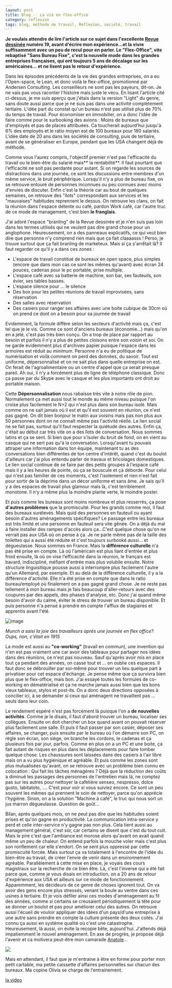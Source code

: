 ```yaml
---
layout: post
title: Blog -  La vie en flex-office
category: reflexion
tags: blog, méthode de travail, Réflexion, société, travail
---
```

**Je voulais attendre de lire l'article sur ce sujet dans l'excellente <a href="https://cheziceman.wordpress.com/2014/01/28/bd-journalisme-la-revue-dessinee-une-actualite-bien-illustree/">Revue dessinée</a> numéro 19, avant d'écrire mon expérience...et la vivre suffisamment avec un peu de recul pour en parler. Le "Flex-Office", vite rebaptisé "Sans Bureau Fixe", c'est la nouvelle mode dans les grandes entreprises françaises, qui ont toujours 5 ans de décalage sur les américaines... et ne lisent pas le retour d'expérience.**

Dans les épisodes précédents de la vie des grandes entreprises, on a eu l'Open-space, le Lean, et donc voilà le flex-office, promotionné par Andersen Consulting. Les conseilleurs ne sont pas les payeurs, dit-on. Je ne vais pas vous raconter l'histoire mais juste le vécu. En lisant l'article cité ci-dessus, je me suis aperçu que j'étais dans la version "Light" du genre, sans doute aussi parce que je ne suis pas dans une activité complètement tertiaire. L'idée part du constat qu'un bureau n'est pas utilisé plus de 70% du temps de travail. Pour économiser en immobilier, on a donc l'idée de faire comme pour le surbooking des avions : Moins de bureaux que d'employés et pas de places attribuées. Ca toucherait aujourd'hui jusqu'à 6% des employés et le ratio moyen est de 100 bureaux pour 180 salariés. L'idée date de 20 ans dans les sociétés de consulting, puis de tertiaire, avant de se généraliser en Europe, pendant que les USA changent déjà de méthode.

Comme vous l'aurez compris, l'objectif premier n'est pas l'efficacité du travail ou le bien-être du salarié mais** la rentabilité**. Il faut pourtant que l'efficacité ne soit pas perdante pour autant. Si on regarde les sources de distractions dans une journée, ce sont les discussions entre membres d'un même service, le bruit périphérique. Lorsqu'il n'y a plus de bureau fixe, on se retrouve entouré de personnes inconnues ou peu connues avec moins d'envies de discuter. Enfin c'est la théorie car au bout de quelques semaines, on retrouve des "ilots" correspondant aux services et les "mauvaises" habitudes reprennent le dessus. On retrouve les clans, on fait la réunion dans l'espace détente ou café, pardon Work café, car l'autre truc de ce mode de management, c'est bien **le franglais**.

J'ai adoré l'espace "branling" de la Revue dessinée et je n'en suis pas loin dans les termes utilisés qui ne veulent pas dire grand chose pour un anglophone. Heureusement, on a des panneaux explicatifs, ce qui veut bien dire que personne n'y comprend rien mais que ça fait claaaasss ! Perso, je trouve surtout que ça fait branling de marketeux. Mais si ça s'arrếtait là? Il faut regarder ce qu'il y a dans ces zones :

* L'espace de travail constitué de bureaux en open space, plus simples (encore que dans mon cas ce sont les mêmes qu'avant) avec écran 24 pouces, cadenas pour le pc portable, prise multiple.
* L'espace café avec sa batterie de machine, son bar, ses fauteuils, son évier, ses tables basses.
* L'espace silence pour ... le silence
* Des box pour les petites réunions de travail improvisées, sans réservation
* Des salles avec réservation
* Des casiers pour ranger ses affaires avec une boite cubique de 30cm où on prend ce dont on a besoin pour sa journée de travail

Evidemment, la formule diffère selon les secteurs d'activité mais ça, c'est tel que je le vis. Comme ce sont d'anciens bureaux (économie...) mais qu'on en a jeté, c'est pas très bien conçu. On a trop de place par rapport au besoin et parfois il n'y a plus de petites cloisons entre son voisin et soi. On ne garde évidemment plus d'archives papier puisque l'espace dans les armoires est réduit au minimum. Personne n'a eu de politique de numérisation et voilà comment on perd des données, du savoir. Tout est uniforme, dépersonnalisé et on ne sait plus dans quelle entreprise on est. On ferait de l'agroalimentaire ou un centre d'appel que ça serait presque pareil. Ah oui, il n'y a forcément plus de ligne de téléphone classique. Donc ça passe par du Skype avec le casque et les plus importants ont droit au portable maison.

Cette **Dépersonnalisation** nous rabaisse très vite à notre rôle de pion. Normalement ça met aussi tout le monde au même niveau puisque l'on croise plus facilement le N+2 qui n'est plus dans son bureau isolé. Mais comme on ne sait jamais où il est et qu'il est souvent en réunion, ce n'est pas gagné. On dit bien bonjour le matin aux voisins mais pas non plus aux 50 personnes dont on ne connaît même pas l'activité réelle. Le lien social ne se fait pas, surtout qu'il faut respecter la quiétude des autres. Enfin ça, c'était au début car très vite on a des îlots de conversation. Nous sommes latins et ça se sent. Si bien que pour s'isoler du bruit de fond, on en vient au casque qui ne sert pas qu'à la conversation. Lorsqu'avant tu pouvais attraper une information dans ton équipe, maintenant tu as des conversations bien différentes de ton centre d'intérêt, quand c'est du boulot d'ailleurs car j'ai plus entendu parler de travaux et bricolages domestiques. Le lien social continue de se faire par des petits groupes à l'espace café mais il y a les heures de pointe, où ça se bouscule et ça déborde. Pour celui qui n'est pas familier de ces moments, c'est l'isolement et rien n'est fait pour sortir de la déprime dans un décor uniforme et sans âme. Je sais qu'il y a des espaces de travail plus glamour mais là, c'est terriblement monotone. Il n'y a même plus la moindre plante verte, le moindre poster.

Et puis comme les bureaux sont moins nombreux et plus resserrés, ça pose **d'autres problèmes** que la promiscuité. Pour les grands comme moi, il faut des bureaux surélevés. Mais quid des personnes en fauteuil ou ayant besoin d'autres aménagements spécifiques? Le passage entre les bureaux est très limité et une personne en fauteuil sera vite gênée. On a déjà du mal à faire installer des rampes d'accès alors ça...C'est quelque chose qu'on ne verrait pas aux USA où on pense à ça. Je ne parle même pas de la taille des toilettes qui a aussi été réduite et c'est toujours surbooké aussi... et dégueulasse. Nous sommes en France. Mais la **différence culturelle**&nbsp;n'a pas été prise en compte. Là où l'américain est plus liant d'entrée et plus froid ensuite, là où on vise l'efficacité dans la réunion, le français est bavard, indiscipliné, méfiant d'entrée mais plus volubile ensuite. Notre structure linguisitique pousse aussi à interrompre plus facilement l'autre qu'un Allemand, par exemple. Et au delà de la différence culturelle, il y a la différence d'activité. Elle n'a été prise en compte que dans le ratio bureau/employé où finalement on a pas gagné grand chose. Je ne reste pas tellement à mon bureau mais je fais beaucoup d'aller-retours avec des coupures par des appels, des phases d'analyse, etc. Donc j'ai quand même besoin d'avoir du calme, éviter le stress de trouver un bureau disponible. Et puis personne n'a pensé à prendre en compte l'afflux de stagiaires et apprentis avant l'été.

![image](https://uploads5.wikiart.org/images/edvard-munch/workers-on-their-way-home-1915.jpg!Large.jpg)

*Munch a saisi la joie des travailleurs après une journée en flex office? Oups, non, c'était en 1915*

La mode est aussi au **"co-working"** (travail en commun), une invention qui n'en est pas vraiment une car avoir des tableaux pour partager nos idées dans des réunions, ce n'est pas nouveau. Sauf qu'après avoir mis en place tout ça pendant des années, on casse tout et ... on oublie ces espaces. Il faut donc se débrouiller par soi-même pour trouver un lieu quelque part à privatiser pour cet espace d'échange. Je pense même que ça survivra bien plus que le flex-office, mais bon. J'ai essayé toutes les formules de co-working en dématérialisé et ça ne marche jamais aussi bien que les bons vieux tableaux, stylos et post-its. On a donc deux directions opposées à concilier ici, à se demander si ceux qui aménagent ne travaillent pas ... seuls dans leur coin.

Le rendement espéré n'est pas forcément là puisque l'on a **de nouvelles activités**. Comme je le disais, il faut d'abord trouver un bureau, localiser ses collègues. Ensuite on doit chercher un box quand avant on pouvait réserver plus facilement une salle. Et puis il faut passer par son casier, déposer ses affaires, se changer, puis ensuite par le bureau où l'on démarre son PC, on règle son écran, son siège, on branche les cordons, le cadenas et ça plusieurs fois par jour, parfois. Comme en plus on a un PC et une boite, ça fait autant de risques en plus dans les déplacements pour faire tomber quelque chose. Les chaussures sont laissées dans des casiers à l'air libre mais on a vu plus hygiénique et agréable. Et puis comme les zones sont plus mutualisées qu'avant, on se retrouve avec un problème bien connu en colocation : Qui fait les tâches ménagères ? Déjà que la réduction des coûts a diminué les passages des personnes de l'entretien mais là, ne comptez pas sur les autres pour nettoyer la cafetière senseo, nespresso, dolce gusto, labitatoto, .... C'est pour voir si vous suiviez encore. Ce sont un peu souvent les mêmes qui prennent le soin de nettoyer, parce qu'on apprécie l'hygiène. Sinon, on a la solution "Machine à café", le truc qui nous sort un jus marron dégueulasse. Question de goût...

Bilan, après quelques mois, on ne peut pas dire que les habitudes soient prises et qu'on gagne en productivité. La communication intra-service y perd et celle inter-service n'y gagne pas non plus. Cela tient aussi au management général, c'est sûr, car certains se disent que c'est du tout cuit. Mais le pire c'est que l'ambiance est morose alors qu'avant on avait quand même un peu de chaleur. On entend parfois la mouche voler mais c'est plus son ronflement car elle s'endort. On se sent plus oppressé par cette promiscuité forcée. Mais surtout ça va totalement à l'encontre de l'idée du bien-être au travail, de créer l'envie de venir dans un environnement agréable. Parallèlement à cette mise en place, je voyais des cours magistraux sur la recherche de ce bien être. Là, c'est l'inverse qui a été fait parce que, comme je vous disais en introduction, on a 20 ans de retour d'expérience aux USA et ailleurs sur ce mode de fonctionnement. Apparemment, les décideurs de ce genre de choses ignorent tout. On va avoir des gens encore plus stressés, venant la boule au ventre dans ces usines à tertiaire. Et je vois défiler ainsi ces modes d'aménagement au fil des années, comme si certains se creusaient périodiquement la tête pour se donner un boulot et pas pour améliorer celui des autres. On retrouve aussi l'écueil de vouloir appliquer des idées d'un pays/d'une entreprise à une autre sans prendre en compte la culture présente des deux cotés. J'ai connu ça aussi en système qualité où c'est une catastrophe. Heureusement, là aussi, on évite la recopie bête, aujourd'hui. J'attends déjà impatiemment le nouvel aménagement. En axe de progrès, je propose déjà l'avenir et ca motivera peut-être mon camarade&nbsp;<a href="https://anatolemblog.wordpress.com/">Anatole</a>...

<img src="https://cheziceman.files.wordpress.com/2018/05/img_20180517_162005-01.jpeg" class="wp-image-3712 alignnone size-full">

Mais en attendant, il faut que je m'entraine à être en forme pour porter mon petit cartable, ma petite caissette d'affaires personnelles sur chacun des bureaux. Ma copine Olivia se charge de l'entrainement.

[la video](https://www.youtube.com/watch?v=vWz9VN40nCA)
